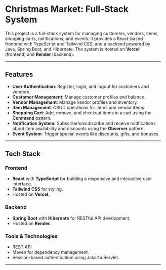 # Christmas Market: Full-Stack System

This project is a full-stack system for managing customers, vendors, items, shopping carts, notifications, and events. It provides a React-based frontend with TypeScript and Tailwind CSS, and a backend powered by Java, Spring Boot, and Hibernate. The system is hosted on **Vercel** (frontend) and **Render** (backend).

---

## Features

- **User Authentication**: Register, login, and logout for customers and vendors.
- **Customer Management**: Manage customer profiles and balance.
- **Vendor Management**: Manage vendor profiles and inventory.
- **Item Management**: CRUD operations for items and vendor items.
- **Shopping Cart**: Add, remove, and checkout items in a cart using the **Command** pattern.
- **Notification System**: Subscribe/unsubscribe and receive notifications about item availability and discounts using the **Observer** pattern.
- **Event System**: Trigger special events like discounts, gifts, and bonuses.

---

## Tech Stack

### Frontend
- **React** with **TypeScript** for building a responsive and interactive user interface.
- **Tailwind CSS** for styling.
- Hosted on **Vercel**.

### Backend
- **Spring Boot** with **Hibernate** for RESTful API development.
- Hosted on **Render**.

### Tools & Technologies
- REST API
- Maven for dependency management.
- Session-based authentication using Jakarta Servlet.

---